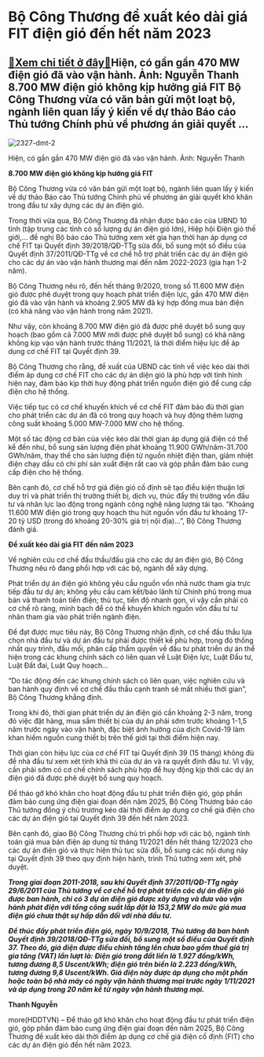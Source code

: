 Bộ Công Thương đề xuất kéo dài giá FIT điện gió đến hết năm 2023
================================================================

[:gift:Xem chi tiết ở đây:gift:](https://hddtvn.com/bo-cong-thuong-de-xuat-keo-dai-gia-fit-dien-gio-den-het-nam-2023/)Hiện, có gần gần 470 MW điện gió đã vào vận hành. Ảnh: Nguyễn Thanh 8.700 MW điện gió không kịp hưởng giá FIT Bộ Công Thương vừa có văn bản gửi một loạt bộ, ngành liên quan lấy ý kiến về dự thảo Báo cáo Thủ tướng Chính phủ về phương án giải quyết …
--------------------------------------------------------------------------------------------------------------------------------------------------------------------------------------------------------------------------------------------------------





![2327-dmt-2](https://hddtvn.com/wp-content/uploads/2021/01/2327_dmt_2.jpg "Bộ Công Thương đề xuất kéo dài giá FIT điện gió đến hết năm 2023")


Hiện, có gần gần 470 MW điện gió đã vào vận hành. Ảnh: Nguyễn Thanh



**8.700 MW điện gió không kịp hưởng giá FIT**


Bộ Công Thương vừa có văn bản gửi một loạt bộ, ngành liên quan lấy ý kiến về dự thảo Báo cáo Thủ tướng Chính phủ về phương án giải quyết khó khăn trong đầu tư xây dựng các dự án điện gió.


Trong thời vừa qua, Bộ Công Thương đã nhận được báo cáo của UBND 10 tỉnh (tập trung các tỉnh có số lượng dự án điện gió lớn), Hiệp hội Điện gió thế giới,… đề nghị Bộ báo cáo Thủ tướng xem xét gia hạn thời hạn áp dụng cơ chế FIT tại Quyết định 39/2018/QĐ-TTg sửa đổi, bổ sung một số điều của Quyết định 37/2011/QĐ-TTg về cơ chế hỗ trợ phát triển các dự án điện gió cho các dự án vào vận hành thương mại đến năm 2022-2023 (gia hạn 1-2 năm).


Bộ Công Thương nêu rõ, đến hết tháng 9/2020, trong số 11.600 MW điện gió được phê duyệt trong quy hoạch phát triển điện lực, gần 470 MW điện gió đã vào vận hành và khoảng 2.905 MW đã ký hợp đồng mua bán điện (có khả năng vào vận hành trong năm 2021).


Như vậy, còn khoảng 8.700 MW điện gió đã được phê duyệt bổ sung quy hoạch (bao gồm cả 7.000 MW mới được phê duyệt bổ sung) có khả năng không kịp vào vận hành trước tháng 11/2021, là thời điểm hiệu lực để áp dụng cơ chế FIT tại Quyết định 39.


Bộ Công Thương cho rằng, đề xuất của UBND các tỉnh về việc kéo dài thời điểm áp dụng cơ chế FIT cho các dự án diện gió là phù hợp với tình hình hiện nay, đảm bảo kịp thời huy động phát triển nguồn điện gió để cung cấp điện cho hệ thống.


Việc tiếp tục có cơ chế khuyến khích về cơ chế FIT đảm bảo đủ thời gian cho phát triển các dự án đã có trong quy hoạch và huy động thêm lượng công suất khoảng 5.000 MW-7.000 MW cho hệ thống.


Một số tác động cơ bản của việc kéo dài thời gian áp dụng giá điện có thể kể đến như, bổ sung sản lượng điện phát khoảng 11.900 GWh/năm-31.700 GWh/năm, thay thế cho sản lượng điện từ nguồn nhiệt điện than, giảm nhiệt điện chạy dầu có chi phí sản xuất điện rất cao và góp phần đảm bảo cung cấp điện cho hệ thống.


Bên cạnh đó, cơ chế hỗ trợ giá điện gió cố định sẽ tạo điều kiện thuận lợi duy trì và phát triển thị trường thiết bị, dịch vụ, thúc đẩy thị trường vốn đầu tư và nhân lực lao động trong ngành công nghệ năng lượng tái tạo. “Khoảng 11.600 MW điện gió trong quy hoạch thu hút nguồn vốn đầu tư khoảng 17-20 tỷ USD (trong đó khoảng 20-30% giá trị nội địa)…”, Bộ Công Thương đánh giá.


**Đề xuất kéo dài giá FIT đến năm 2023**


Về nghiên cứu cơ chế đấu thầu/đấu giá cho các dự án điện gió, Bộ Công Thương nêu rõ đang phối hợp với các bộ, ngành để xây dựng.


Phát triển dự án điện gió không yêu cầu nguồn vốn nhà nước tham gia trực tiếp đầu tư dự án; không yêu cầu cam kết/bảo lãnh từ Chính phủ trong mua bán và thanh toán tiền điện; thủ tục, tiến độ nhanh gọn, vì vậy cần phải có cơ chế rõ ràng, minh bạch để có thể khuyến khích nguồn vốn đầu tư tư nhân tham gia vào phát triển ngành điện.


Để đạt được mục tiêu này, Bộ Công Thương nhận định, cơ chế đấu thầu lựa chọn nhà đầu tư và dự án đầu tư phải được thiết kế phù hợp, trong đó thống nhất quy trình, đầu mối, phân cấp thẩm quyền về đầu tư phát triển dự án thể hiện trong các khung chính sách có liên quan về Luật Điện lực, Luật Đầu tư, Luật Đất đai, Luật Quy hoạch…


“Do tác động đến các khung chính sách có liên quan, việc nghiên cứu và ban hành quy định về cơ chế đấu thầu cạnh tranh sẽ mất nhiều thời gian”, Bộ Công Thương khẳng định.


Trong khi đó, thời gian phát triển dự án điện gió cần khoảng 2-3 năm, trong đó việc đặt hàng, mua sắm thiết bị của dự án phải sớm trước khoảng 1-1,5 năm trước ngày vào vận hành, đặc biệt ảnh hưởng của dịch Covid-19 làm khan hiếm nguồn cung thiết bị trên thế giới tại thời điểm hiện nay.


Thời gian còn hiệu lực của cơ chế FIT tại Quyết định 39 (15 tháng) không đủ đề nhà đầu tư xem xét tính khả thi của dự án và ra quyết định đầu tư. Vì vậy, cần phải sớm có cơ chế chính sách phù hợp để huy động kịp thời các dự án điện gió đã được phê duyệt bổ sung quy hoạch.


Để tháo gỡ khó khăn cho hoạt động đầu tư phát triển điện gió, góp phần đảm bảo cung ứng điện giai đoạn đến năm 2025, Bộ Công Thương báo cáo Thủ tướng đồng ý chủ trương kéo dài thời điểm áp dụng cơ chế giá điện cho các dự án điện gió tại Quyết định 39 đến hết năm 2023.


Bên cạnh đó, giao Bộ Công Thương chủ trì phối hợp với các bộ, ngành tính toán giá mua bán điện áp dụng từ tháng 11/2021 đến hết tháng 12/2023 cho các dự án điện gió và thực hiện thủ tục sửa đổi, bổ sung các nội dung này tại Quyết định 39 theo quy định hiện hành, trình Thủ tướng xem xét, phê duyệt.






***Trong giai đoạn 2011-2018, sau khi Quyết định 37/2011/QĐ-TTg ngày 29/6/2011 của Thủ tướng về cơ chế hỗ trợ phát triển các dự án điện gió được ban hành, chỉ có 3 dự án điện gió được xây dựng và đưa vào vận hành phát điện với tổng công suất lắp đặt là 153,2 MW do mức giá mua điện gió chưa thật sự hấp dẫn đối với nhà đầu tư.***


***Để thúc đẩy phát triển điện gió, ngày 10/9/2018, Thủ tướng đã ban hành Quyết định 39/2018/QĐ-TTg sửa đổi, bổ sung một số điều của Quyết định 37. Theo đó, giá điện được điều chỉnh tăng lên chưa bao gồm thuế giá trị gia tăng (VAT) lần lượt là: Điện gió trong đất liền là 1.927 đồng/kWh, tương đương 8,5 Uscent/kWh; điện gió trên biển là 2.223 đồng/kWh, tương đương 9,8 Uscent/kWh. Giá điện này được áp dụng cho một phần hoặc toàn bộ nhà máy có ngày vận hành thương mại trước ngày 1/11/2021 và áp dụng trong 20 năm kể từ ngày vận hành thương mại.***







**Thanh Nguyễn**



more(HDDTVN) – Để tháo gỡ khó khăn cho hoạt động đầu tư phát triển điện gió, góp phần đảm bảo cung ứng điện giai đoạn đến năm 2025, Bộ Công Thương đề xuất kéo dài thời điểm áp dụng cơ chế giá điện cố định (FIT) cho các dự án điện gió đến hết năm 2023.

